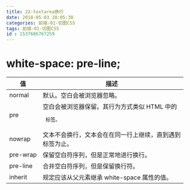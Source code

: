 ```yaml
---
title: 22-textarea换行
date: 2018-05-03 10:05:30
categories: 前端-01-切图CSS
tags: 前端-01-切图CSS
id : 1537686767259
---
```

# white-space: pre-line;

值	| 描述
---|---
normal | 	默认。空白会被浏览器忽略。
pre	 | 空白会被浏览器保留。其行为方式类似 HTML 中的 <pre> 标签。
nowrap | 	文本不会换行，文本会在在同一行上继续，直到遇到 <br> 标签为止。
pre-wrap | 	保留空白符序列，但是正常地进行换行。
pre-line | 	合并空白符序列，但是保留换行符。
inherit | 	规定应该从父元素继承 white-space 属性的值。